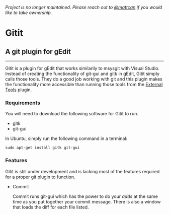 *Project is no longer maintained. Please reach out to [@mattcan](https://github.com/mattcan) if you would like to take ownership.*

# Gitit

## A git plugin for gEdit

---

Gitit is a plugin for gEdit that works similarily to msysgit with Visual Studio.
Instead of creating the functionality of git-gui and gitk in gEdit, Gitit simply
calls those tools. They do a good job working with git and this plugin makes the
functionality more accessible than running those tools from the [External Tools][ExtTools]
plugin.

### Requirements

You will need to download the following software for Gitit to run.

 * gitk
 * git-gui
 
In Ubuntu, simply run the following command in a terminal:

    sudo apt-get install gitk git-gui
    
### Features

Gitit is still under development and is lacking most of the features required for
a proper git plugin to function. 

 * Commit
    
    Commit runs git-gui which has the power to do your *add*s at the same time
    as you put together your commit message. There is also a window that loads
    the diff for each file listed.
    
[ExtTools]: http://live.gnome.org/Gedit/Plugins/ExternalTools
